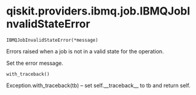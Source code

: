 # qiskit.providers.ibmq.job.IBMQJobInvalidStateError



`IBMQJobInvalidStateError(*message)`

Errors raised when a job is not in a valid state for the operation.

Set the error message.



`with_traceback()`

Exception.with\_traceback(tb) – set self.\_\_traceback\_\_ to tb and return self.
